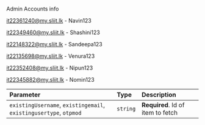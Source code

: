 Admin Accounts info

it22361240@my.sliit.lk - Navin123
    
it22349460@my.sliit.lk  - Shashini123
	
it22148322@my.sliit.lk - Sandeepa123
	
it22135698@my.sliit.lk - Venura123
	
it22352408@my.sliit.lk - Nipun123

it22345882@my.sliit.lk - Nomin123


| Parameter           | Type     | Description                       |
| :------------------ | :------- | :-------------------------------- |
| `existingUsername`, `existingemail`, `existingusertype`, `otpmod` | `string` | **Required**. Id of item to fetch |

